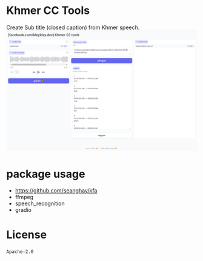 # Khmer CC Tools
Create Sub title (closed caption) from Khmer speech.
![Screen](images/screenshot.jpg)

# package usage
- https://github.com/seanghay/kfa
- ffmpeg
- speech_recognition
- gradio


# License 
`Apache-2.0`